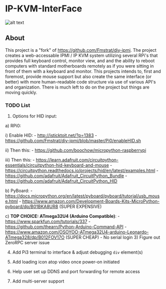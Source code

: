 # IP-KVM-InterFace

![alt text](https://github.com/SterlingButters/ip-kvm-interface/blob/master/Example.png)


## About
This project is a "fork" of https://github.com/Fmstrat/diy-ipmi. The project creates a
web-accessable IPMI / IP KVM system utilizing several RPi's that provides full keyboard control,
monitor view, and and the ability to reboot computers with standard motherboards remotely as if
you were sitting in front of them with a keyboard and monitor. This projects intends to, first and
foremost, provide mouse support but also create the same interface (or better) with more human-readable
code structure via use of various API's and organization. There is much left to do on the project
but things are moving quickly.

### TODO List
1) Options for HID input:

  a) RPi0:

  i) Enable HID:
      - http://isticktoit.net/?p=1383
      - https://github.com/Fmstrat/diy-ipmi/blob/master/Pi0/enableHID.sh

 ii) Then this:
      - https://github.com/boochow/micropython-raspberrypi

iii) Then this:
      - https://learn.adafruit.com/circuitpython-essentials/circuitpython-hid-keyboard-and-mouse
      - https://circuitpython.readthedocs.io/projects/hid/en/latest/examples.html
      - https://github.com/adafruit/Adafruit_CircuitPython_Bundle
      - https://github.com/adafruit/Adafruit_CircuitPython_HID

  b) PyBoard:
      - https://docs.micropython.org/en/latest/pyboard/pyboard/tutorial/usb_mouse.html
      - https://www.amazon.com/Development-Boards-Kits-MicroPython-pyboard/dp/B01BKA8UR8 (SUPER EXPENSIVE)

  c) **TOP CHOICE: ATmega32U4 (Arduino Compatible)**:
      - https://www.sparkfun.com/tutorials/337
      - https://github.com/thearn/Python-Arduino-Command-API
      - https://www.amazon.com/OSOYOO-ATmega32U4-arduino-Leonardo-ATmega328/dp/B012FOV17O (SUPER CHEAP)
      - No serial login
3) Figure out ZeroRPC server issue

4) Add Pi3 terminal to interface & adjust debugging `div` element(s)

5) Add loading icon atop video once power-on initiated

6) Help user set up DDNS and port forwarding for remote access

7) Add multi-server support
